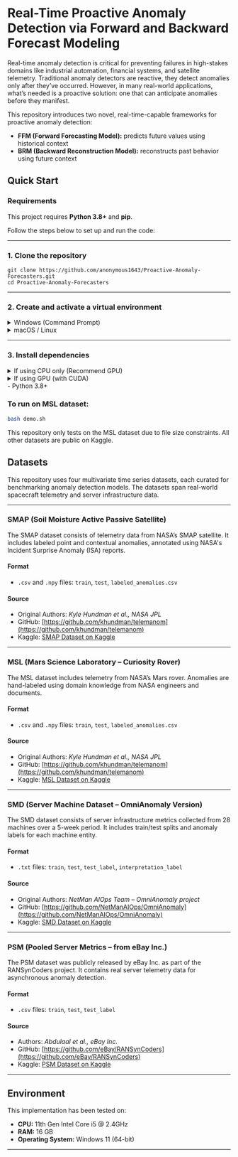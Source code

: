 # Real-Time Proactive Anomaly Detection via Forward and Backward Forecast Modeling

Real-time anomaly detection is critical for preventing failures in high-stakes domains like industrial automation, financial systems, and satellite telemetry. Traditional anomaly detectors are reactive, they detect anomalies only after they’ve occurred. However, in many real-world applications, what’s needed is a proactive solution: one that can anticipate anomalies before they manifest.

This repository introduces two novel, real-time-capable frameworks for proactive anomaly detection:
- **FFM (Forward Forecasting Model):** predicts future values using historical context
- **BRM (Backward Reconstruction Model):** reconstructs past behavior using future context

## Quick Start

### Requirements

This project requires **Python 3.8+** and **pip**.

Follow the steps below to set up and run the code:

---

### 1. Clone the repository

```
git clone https://github.com/anonymous1643/Proactive-Anomaly-Forecasters.git
cd Proactive-Anomaly-Forecasters
```

---

### 2. Create and activate a virtual environment

<details>
<summary>Windows (Command Prompt)</summary>

```
python -m venv venv
venv\Scripts\activate
```
</details>

<details>
<summary>macOS / Linux</summary>

```
python3 -m venv venv
source venv/bin/activate
```
</details>

---

### 3. Install dependencies

<details>
<summary>If using CPU only (Recommend GPU)</summary>

```
pip install --upgrade pip
pip install torch torchvision torchaudio --index-url https://download.pytorch.org/whl/cpu
pip install pandas numpy scikit-learn pyarrow
```
</details>

<details>
<summary>If using GPU (with CUDA)</summary>

Check your CUDA version using:

```
nvcc --version
```

Then install the appropriate version. Example for CUDA 11.8:

```
pip install torch torchvision torchaudio --index-url https://download.pytorch.org/whl/cu118
pip install pandas numpy scikit-learn pyarrow
```
</details>
- Python 3.8+
    
### To run on MSL dataset:

```bash
bash demo.sh 
```

This repository only tests on the MSL dataset due to file size constraints. All other datasets are public on Kaggle.

## Datasets 

This repository uses four multivariate time series datasets, each curated for benchmarking anomaly detection models. The datasets span real-world spacecraft telemetry and server infrastructure data.

---

### SMAP (Soil Moisture Active Passive Satellite)

The SMAP dataset consists of telemetry data from NASA’s SMAP satellite. It includes labeled point and contextual anomalies, annotated using NASA's Incident Surprise Anomaly (ISA) reports.

#### Format
- `.csv` and `.npy` files: `train`, `test`, `labeled_anomalies.csv`

#### Source 
- Original Authors: *Kyle Hundman et al., NASA JPL*
- GitHub: [https://github.com/khundman/telemanom](https://github.com/khundman/telemanom)
- Kaggle: [SMAP Dataset on Kaggle](https://www.kaggle.com/datasets/patrickfleith/nasa-anomaly-detection-dataset-smap-msl)

---

### MSL (Mars Science Laboratory – Curiosity Rover)

The MSL dataset includes telemetry from NASA’s Mars rover. Anomalies are hand-labeled using domain knowledge from NASA engineers and documents.

#### Format
- `.csv` and `.npy` files: `train`, `test`, `labeled_anomalies.csv`

#### Source 
- Original Authors: *Kyle Hundman et al., NASA JPL*
- GitHub: [https://github.com/khundman/telemanom](https://github.com/khundman/telemanom)
- Kaggle: [MSL Dataset on Kaggle](https://www.kaggle.com/datasets/patrickfleith/nasa-anomaly-detection-dataset-smap-msl)

---

### SMD (Server Machine Dataset – OmniAnomaly Version)

The SMD dataset consists of server infrastructure metrics collected from 28 machines over a 5-week period. It includes train/test splits and anomaly labels for each machine entity.

#### Format
- `.txt` files: `train`, `test`, `test_label`, `interpretation_label`

#### Source 
- Original Authors: *NetMan AIOps Team – OmniAnomaly project*
- GitHub: [https://github.com/NetManAIOps/OmniAnomaly](https://github.com/NetManAIOps/OmniAnomaly)
- Kaggle: [SMD Dataset on Kaggle](https://www.kaggle.com/datasets/mgusat/smd-onmiad)

---

### PSM (Pooled Server Metrics – from eBay Inc.)

The PSM dataset was publicly released by eBay Inc. as part of the RANSynCoders project. It contains real server telemetry data for asynchronous anomaly detection.

#### Format
- `.csv` files: `train`, `test`, `test_label`

#### Source 
- Authors: *Abdulaal et al., eBay Inc.*
- GitHub: [https://github.com/eBay/RANSynCoders](https://github.com/eBay/RANSynCoders)
- Kaggle: [PSM Dataset on Kaggle](https://www.kaggle.com/datasets/ljolm08/pooled-server-metrics-psm)

---

## Environment

This implementation has been tested on:

- **CPU:** 11th Gen Intel Core i5 @ 2.4GHz  
- **RAM:** 16 GB  
- **Operating System:** Windows 11 (64-bit)

---

